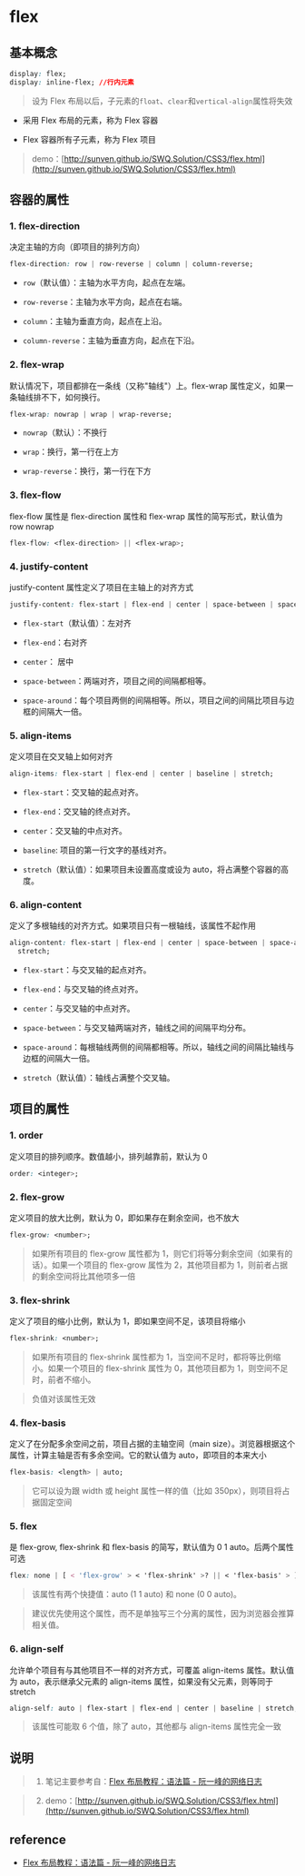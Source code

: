 # flex

## 基本概念

```css
display: flex;
display: inline-flex; //行内元素
```

> 设为 Flex 布局以后，子元素的`float`、`clear`和`vertical-align`属性将失效

- 采用 Flex 布局的元素，称为 Flex 容器

- Flex 容器所有子元素，称为 Flex 项目

> demo：[http://sunven.github.io/SWQ.Solution/CSS3/flex.html](http://sunven.github.io/SWQ.Solution/CSS3/flex.html)

## 容器的属性

### 1. flex-direction

决定主轴的方向（即项目的排列方向）

```css
flex-direction: row | row-reverse | column | column-reverse;
```

- `row`（默认值）：主轴为水平方向，起点在左端。

- `row-reverse`：主轴为水平方向，起点在右端。

- `column`：主轴为垂直方向，起点在上沿。

- `column-reverse`：主轴为垂直方向，起点在下沿。

### 2. flex-wrap

默认情况下，项目都排在一条线（又称"轴线"）上。flex-wrap 属性定义，如果一条轴线排不下，如何换行。

```css
flex-wrap: nowrap | wrap | wrap-reverse;
```

- `nowrap`（默认）：不换行

- `wrap`：换行，第一行在上方

- `wrap-reverse`：换行，第一行在下方

### 3. flex-flow

flex-flow 属性是 flex-direction 属性和 flex-wrap 属性的简写形式，默认值为 row nowrap

```css
flex-flow: <flex-direction> || <flex-wrap>;
```

### 4. justify-content

justify-content 属性定义了项目在主轴上的对齐方式

```css
justify-content: flex-start | flex-end | center | space-between | space-around;
```

- `flex-start`（默认值）：左对齐

- `flex-end`：右对齐

- `center`： 居中

- `space-between`：两端对齐，项目之间的间隔都相等。

- `space-around`：每个项目两侧的间隔相等。所以，项目之间的间隔比项目与边框的间隔大一倍。

### 5. align-items

定义项目在交叉轴上如何对齐

```css
align-items: flex-start | flex-end | center | baseline | stretch;
```

- `flex-start`：交叉轴的起点对齐。

- `flex-end`：交叉轴的终点对齐。

- `center`：交叉轴的中点对齐。

- `baseline`: 项目的第一行文字的基线对齐。

- `stretch`（默认值）：如果项目未设置高度或设为 auto，将占满整个容器的高度。

### 6. align-content

定义了多根轴线的对齐方式。如果项目只有一根轴线，该属性不起作用

```css
align-content: flex-start | flex-end | center | space-between | space-around |
  stretch;
```

- `flex-start`：与交叉轴的起点对齐。

- `flex-end`：与交叉轴的终点对齐。

- `center`：与交叉轴的中点对齐。

- `space-between`：与交叉轴两端对齐，轴线之间的间隔平均分布。

- `space-around`：每根轴线两侧的间隔都相等。所以，轴线之间的间隔比轴线与边框的间隔大一倍。

- `stretch`（默认值）：轴线占满整个交叉轴。

## 项目的属性

### 1. order

定义项目的排列顺序。数值越小，排列越靠前，默认为 0

```css
order: <integer>;
```

### 2. flex-grow

定义项目的放大比例，默认为 0，即如果存在剩余空间，也不放大

```css
flex-grow: <number>;
```

> 如果所有项目的 flex-grow 属性都为 1，则它们将等分剩余空间（如果有的话）。如果一个项目的 flex-grow 属性为 2，其他项目都为 1，则前者占据的剩余空间将比其他项多一倍

### 3. flex-shrink

定义了项目的缩小比例，默认为 1，即如果空间不足，该项目将缩小

```css
flex-shrink: <number>;
```

> 如果所有项目的 flex-shrink 属性都为 1，当空间不足时，都将等比例缩小。如果一个项目的 flex-shrink 属性为 0，其他项目都为 1，则空间不足时，前者不缩小。

> 负值对该属性无效

### 4. flex-basis

定义了在分配多余空间之前，项目占据的主轴空间（main size）。浏览器根据这个属性，计算主轴是否有多余空间。它的默认值为 auto，即项目的本来大小

```css
flex-basis: <length> | auto;
```

> 它可以设为跟 width 或 height 属性一样的值（比如 350px），则项目将占据固定空间

### 5. flex

是 flex-grow, flex-shrink 和 flex-basis 的简写，默认值为 0 1 auto。后两个属性可选

```css
flex: none | [ < 'flex-grow' > < 'flex-shrink' >? || < 'flex-basis' > ];
```

> 该属性有两个快捷值：auto (1 1 auto) 和 none (0 0 auto)。

> 建议优先使用这个属性，而不是单独写三个分离的属性，因为浏览器会推算相关值。

### 6. align-self

允许单个项目有与其他项目不一样的对齐方式，可覆盖 align-items 属性。默认值为 auto，表示继承父元素的 align-items 属性，如果没有父元素，则等同于 stretch

```css
align-self: auto | flex-start | flex-end | center | baseline | stretch;
```

> 该属性可能取 6 个值，除了 auto，其他都与 align-items 属性完全一致

## 说明

> 1. 笔记主要参考自：[Flex 布局教程：语法篇 - 阮一峰的网络日志](http://www.ruanyifeng.com/blog/2015/07/flex-grammar.html)

> 2. demo：[http://sunven.github.io/SWQ.Solution/CSS3/flex.html](http://sunven.github.io/SWQ.Solution/CSS3/flex.html)

## reference

- [Flex 布局教程：语法篇 - 阮一峰的网络日志](http://www.ruanyifeng.com/blog/2015/07/flex-grammar.html)
